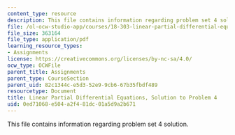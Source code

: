 ```yaml
---
content_type: resource
description: This file contains information regarding problem set 4 solution.
file: /ol-ocw-studio-app/courses/18-303-linear-partial-differential-equations-analysis-and-numerics-fall-2014/0ed71068e504a2f481dc01a5d9a2b671_MIT18_303F14_pset4sol.pdf
file_size: 363164
file_type: application/pdf
learning_resource_types:
- Assignments
license: https://creativecommons.org/licenses/by-nc-sa/4.0/
ocw_type: OCWFile
parent_title: Assignments
parent_type: CourseSection
parent_uid: 82c1344c-e5d3-52e9-9cb6-67b35fbdf489
resourcetype: Document
title: Linear Partial Differential Equations, Solution to Problem 4
uid: 0ed71068-e504-a2f4-81dc-01a5d9a2b671
---
```

This file contains information regarding problem set 4 solution.